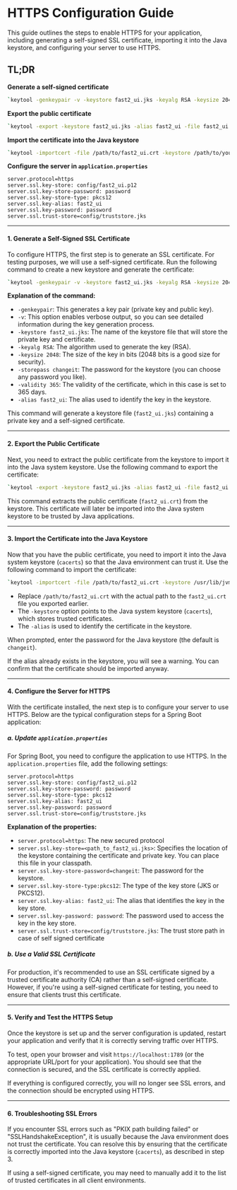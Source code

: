 # HTTPS Configuration Guide

This guide outlines the steps to enable HTTPS for your application, including generating a self-signed SSL certificate, importing it into the Java keystore, and configuring your server to use HTTPS. 

## TL;DR

**Generate a self-signed certificate**

```bash
`keytool -genkeypair -v -keystore fast2_ui.jks -keyalg RSA -keysize 2048 -storepass changeit -validity 365 -alias fast2_ui` 
```

**Export the public certificate**

```bash
`keytool -export -keystore fast2_ui.jks -alias fast2_ui -file fast2_ui.crt -storepass changeit` 
```

**Import the certificate into the Java keystore**

```bash
`keytool -importcert -file /path/to/fast2_ui.crt -keystore /path/to/your/jdk/lib/security/cacerts -alias fast2_ui` 
```

**Configure the server in `application.properties`**
```properties
server.protocol=https
server.ssl.key-store: config/fast2_ui.p12
server.ssl.key-store-password: password
server.ssl.key-store-type: pkcs12
server.ssl.key-alias: fast2_ui
server.ssl.key-password: password
server.ssl.trust-store=config/truststore.jks
```
----------

#### 1. **Generate a Self-Signed SSL Certificate**
To configure HTTPS, the first step is to generate an SSL certificate. For testing purposes, we will use a self-signed certificate. Run the following command to create a new keystore and generate the certificate:

```bash
`keytool -genkeypair -v -keystore fast2_ui.jks -keyalg RSA -keysize 2048 -storepass changeit -validity 365 -alias fast2_ui`
```

**Explanation of the command:**
-   `-genkeypair`: This generates a key pair (private key and public key).
-   `-v`: This option enables verbose output, so you can see detailed information during the key generation process.
-   `-keystore fast2_ui.jks`: The name of the keystore file that will store the private key and certificate.
-   `-keyalg RSA`: The algorithm used to generate the key (RSA).
-   `-keysize 2048`: The size of the key in bits (2048 bits is a good size for security).
-   `-storepass changeit`: The password for the keystore (you can choose any password you like).
-   `-validity 365`: The validity of the certificate, which in this case is set to 365 days.
-   `-alias fast2_ui`: The alias used to identify the key in the keystore.

This command will generate a keystore file (`fast2_ui.jks`) containing a private key and a self-signed certificate.

----------

#### 2. **Export the Public Certificate**
Next, you need to extract the public certificate from the keystore to import it into the Java system keystore. Use the following command to export the certificate:

```bash
`keytool -export -keystore fast2_ui.jks -alias fast2_ui -file fast2_ui.crt -storepass changeit`
```
This command extracts the public certificate (`fast2_ui.crt`) from the keystore. This certificate will later be imported into the Java system keystore to be trusted by Java applications.

----------

#### 3. **Import the Certificate into the Java Keystore**
Now that you have the public certificate, you need to import it into the Java system keystore (`cacerts`) so that the Java environment can trust it. Use the following command to import the certificate:

```bash
`keytool -importcert -file /path/to/fast2_ui.crt -keystore /usr/lib/jvm/java-11-openjdk-amd64/lib/security/cacerts -alias fast2_ui` 
```

-   Replace `/path/to/fast2_ui.crt` with the actual path to the `fast2_ui.crt` file you exported earlier.
-   The `-keystore` option points to the Java system keystore (`cacerts`), which stores trusted certificates.
-   The `-alias` is used to identify the certificate in the keystore.

When prompted, enter the password for the Java keystore (the default is `changeit`).

If the alias already exists in the keystore, you will see a warning. You can confirm that the certificate should be imported anyway.

----------

#### 4. **Configure the Server for HTTPS**
With the certificate installed, the next step is to configure your server to use HTTPS. Below are the typical configuration steps for a Spring Boot application:

##### a. **Update `application.properties`**
For Spring Boot, you need to configure the application to use HTTPS. In the `application.properties` file, add the following settings:

```properties
server.protocol=https
server.ssl.key-store: config/fast2_ui.p12
server.ssl.key-store-password: password
server.ssl.key-store-type: pkcs12
server.ssl.key-alias: fast2_ui
server.ssl.key-password: password
server.ssl.trust-store=config/truststore.jks
```

**Explanation of the properties:**
- `server.protocol=https`: The new secured protocol 
- `server.ssl.key-store=<path_to_fast2_ui.jks>`: Specifies the location of the keystore containing the certificate and private key. You can place this file in your classpath.
-   `server.ssl.key-store-password=changeit`: The password for the keystore.
-   `server.ssl.key-store-type:pkcs12`: The type of the key store (JKS or PKCS12).
- `server.ssl.key-alias: fast2_ui`: The alias that identifies the key in the key store.
- `server.ssl.key-password: password`: The password used to access the key in the key store.
- `server.ssl.trust-store=config/truststore.jks`: The trust store path in case of self signed certificate


##### b. Use a Valid SSL Certificate
For production, it's recommended to use an SSL certificate signed by a trusted certificate authority (CA) rather than a self-signed certificate. However, if you're using a self-signed certificate for testing, you need to ensure that clients trust this certificate.

----------

#### 5. **Verify and Test the HTTPS Setup**
Once the keystore is set up and the server configuration is updated, restart your application and verify that it is correctly serving traffic over HTTPS.

To test, open your browser and visit `https://localhost:1789` (or the appropriate URL/port for your application). You should see that the connection is secured, and the SSL certificate is correctly applied.

If everything is configured correctly, you will no longer see SSL errors, and the connection should be encrypted using HTTPS.

----------

#### 6. **Troubleshooting SSL Errors**

If you encounter SSL errors such as "PKIX path building failed" or "SSLHandshakeException", it is usually because the Java environment does not trust the certificate. You can resolve this by ensuring that the certificate is correctly imported into the Java keystore (`cacerts`), as described in step 3.

If using a self-signed certificate, you may need to manually add it to the list of trusted certificates in all client environments.